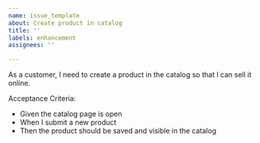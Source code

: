 ```yaml
---
name: issue_template
about: Create product in catalog
title: ''
labels: enhancement
assignees: ''

---
```


As a customer, I need to create a product in the catalog so that I can sell it online.

Acceptance Criteria:
- Given the catalog page is open
- When I submit a new product
- Then the product should be saved and visible in the catalog
